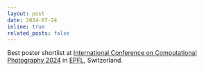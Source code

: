 ```yaml
---
layout: post
date: 2024-07-24 
inline: true
related_posts: false
---
```


Best poster shortlist at [International Conference on Computational Photography 2024](https://iccp-conference.org/iccp2024/) in [EPFL](https://www.epfl.ch/en/), Switzerland.
